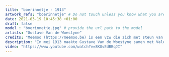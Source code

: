 ```yaml
---
title: "boerinnetje - 1913"
artwork_refs: "boerinnetje" # Do not touch unless you know what you are doing
date: 2021-03-19 10:45:38 +01:00
draft: false
model : "boerinnetje.jpg" # provide the url path to the model
artists: "Gustave Van de Woestyne"
credits: "Meemoo (https://meemoo.be) is een vzw die zich met steun van de Vlaamse Overheid inzet voor de digitale archiefwerking van organisaties in cultuur, media en overheid. Samen met onze partners brengen we het verleden tot leven en maken we het klaar voor morgen. We stellen hun archiefmateriaal digitaal veilig en maken het toegankelijk en bruikbaar." # add credits if required
description: "In mei 1913 maakte Gustave Van de Woestyne samen met Valerius De Saedeleer een reis naar Firenze, waar hij het werk van Botticelli en Fra Angelico bewonderde. Zowel de zachte kleuren als de bijna etherische schoonheid van het meisje herinneren aan het werk van de Italiaanse meesters. Ook de invloed van het symbolisme, in het bijzonder van het mystiek geïnspireerde werk van Maurice Denis en Jan Toorop, is hier merkbaar in de idealisering van dit eenvoudige dorpsmeisje, in de gevoelige lijnvoering en het decoratieve patroon van het bloesje."
video: "https://www.youtube.com/watch?v=8KUvEdBBqJI"
---
```

